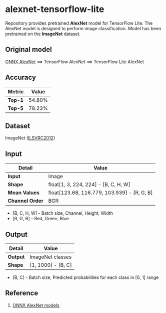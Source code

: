 # alexnet-tensorflow-lite

Repository provides pretrained **AlexNet** model for TensorFlow Lite. The AlexNet model is designed to perform image 
classification. Model has been pretrained on the **ImageNet** dataset.

## Original model

[ONNX AlexNet](https://github.com/onnx/models/blob/main/vision/classification/alexnet/model/bvlcalexnet-12.onnx)
==> TensorFlow AlexNet ==> TensorFlow Lite AlexNet

## Accuracy

| Metric    | Value  |
|-----------|--------|
| **Top-1** | 54.80% |
| **Top-5** | 78.23% |

## Dataset

ImageNet ([ILSVRC2012](https://image-net.org/challenges/LSVRC/2012/))

## Input

| Detail            | Value                                       |
|-------------------|---------------------------------------------|
| **Input**         | Image                                       |
| **Shape**         | float[1, 3, 224, 224] - [B, C, H, W]        |
| **Mean Values**   | float[123.68, 116.779, 103.939] - [R, G, B] |
| **Channel Order** | BGR                                         |

* [B, C, H, W] - Batch size, Channel, Height, Width
* [R, G, B] - Red, Green, Blue

## Output

| Detail     | Value              |
|------------|--------------------|
| **Output** | ImageNet classes   |
| **Shape**  | [1, 1000] - [B, C] |

* [B, C] - Batch size, Predicted probabilities for each class in [0, 1] range

## Reference

1. [ONNX AlexNet models](https://github.com/onnx/models/tree/main/vision/classification/alexnet)
